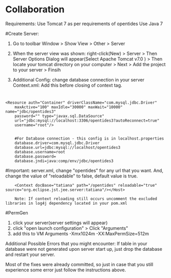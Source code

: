 # Collaboration

Requirements:
Use Tomcat 7 as per requirements of opentides
Use Java 7

#Create Server:
1. Go to toolbar Window > Show View > Other > Server
2. When the server view was shown: right-click(New) > Server > Then Server Options Dialog will appear(Select Apache Tomcat v7.0 ) > Then locate your tomcat directory on your computer > Next > Add the project to your server > Finsih

3. Additional Config:
change database connection in your server
Context.xml: Add this before closing of context tag. 
#
	<Resource auth="Container" driverClassName="com.mysql.jdbc.Driver"
		maxActive="100" maxIdle="30000" maxWait="10000" name="jdbc/opentides3"
		password="" type="javax.sql.DataSource"
		url="jdbc:mysql://localhost:3306/opentides3?autoReconnect=true" 
		username="root"/>
		
		
		#For Database connection - this config is in localhost.properties
		database.driver=com.mysql.jdbc.Driver
		database.url=jdbc:mysql://localhost/opentides3
		database.username=root
		database.password=
		database.jndi=java:comp/env/jdbc/opentides3

#Important:	
server.xml, change "opentides" for any url that you want. And, change the value of "reloadable" to false, default value is true.

		<Context docBase="tatiana" path="/opentides" reloadable="true" source="org.eclipse.jst.jee.server:tatiana"/></Host>
		
		Note: If context reloading still occurs uncomment the excluded libraries in log4j dependency located in your pom.xml

#PermGen
1. click your server(server settings will appear)
2. click "open launch configuration" > Click "Arguments"
3. add this to VM Arguments -Xmx1024m -XX:MaxPermSize=512m
		
Additional Possible Errors that you might encounter:
If table in your database were not generated upon server start up, just drop the database and restart your server.


Most of the fixes were already committed, so just in case that you still experience some error just follow the instructions above.


